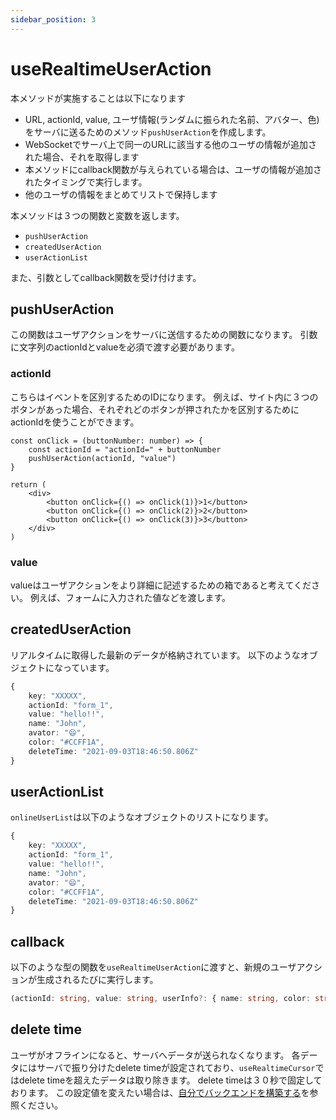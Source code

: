 ```yaml
---
sidebar_position: 3
---
```


# useRealtimeUserAction

本メソッドが実施することは以下になります

* URL, actionId, value, ユーザ情報(ランダムに振られた名前、アバター、色)をサーバに送るためのメソッド`pushUserAction`を作成します。
* WebSocketでサーバ上で同一のURLに該当する他のユーザの情報が追加された場合、それを取得します
* 本メソッドにcallback関数が与えられている場合は、ユーザの情報が追加されたタイミングで実行します。
* 他のユーザの情報をまとめてリストで保持します

本メソッドは３つの関数と変数を返します。
* `pushUserAction`
* `createdUserAction`
* `userActionList`

また、引数としてcallback関数を受け付けます。

## pushUserAction
この関数はユーザアクションをサーバに送信するための関数になります。
引数に文字列のactionIdとvalueを必須で渡す必要があります。

### actionId
こちらはイベントを区別するためのIDになります。
例えば、サイト内に３つのボタンがあった場合、それぞれどのボタンが押されたかを区別するためにactionIdを使うことができます。

```tsx
const onClick = (buttonNumber: number) => {
    const actionId = "actionId=" + buttonNumber
    pushUserAction(actionId, "value")
}

return (
    <div>
        <button onClick={() => onClick(1)}>1</button>
        <button onClick={() => onClick(2)}>2</button>
        <button onClick={() => onClick(3)}>3</button>
    </div>
)
```

### value
valueはユーザアクションをより詳細に記述するための箱であると考えてください。
例えば、フォームに入力された値などを渡します。

## createdUserAction
リアルタイムに取得した最新のデータが格納されています。
以下のようなオブジェクトになっています。

```ts
{
    key: "XXXXX",
    actionId: "form_1",
    value: "hello!!",
    name: "John",
    avator: "😄",
    color: "#CCFF1A",
    deleteTime: "2021-09-03T18:46:50.806Z"
}
```

## userActionList
`onlineUserList`は以下のようなオブジェクトのリストになります。

```ts
{
    key: "XXXXX",
    actionId: "form_1",
    value: "hello!!",
    name: "John",
    avator: "😄",
    color: "#CCFF1A",
    deleteTime: "2021-09-03T18:46:50.806Z"
}
```

## callback
以下のような型の関数を`useRealtimeUserAction`に渡すと、新規のユーザアクションが生成されるたびに実行します。

```ts
(actionId: string, value: string, userInfo?: { name: string, color: string, avator: string }) => void
```

## delete time
ユーザがオフラインになると、サーバへデータが送られなくなります。
各データにはサーバで振り分けたdelete timeが設定されており、`useRealtimeCursor`ではdelete timeを超えたデータは取り除きます。
delete timeは３０秒で固定しております。
この設定値を変えたい場合は、[自分でバックエンドを構築する](/docs/how-it-works/self-backend)を参照ください。

